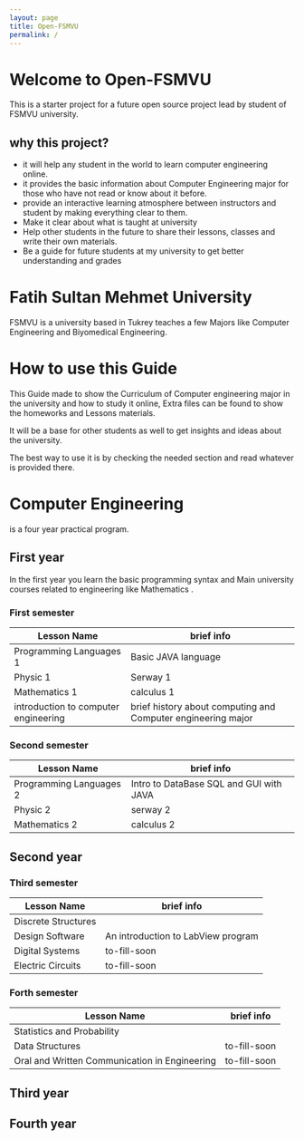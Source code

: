 ```yaml
---
layout: page
title: Open-FSMVU    
permalink: /
---
```


# Welcome to Open-FSMVU

This is a starter project for a future open source project lead by student of FSMVU university.

## why this project?

- it will help any student in the world to learn computer engineering online.
- it provides the basic information about Computer Engineering major for those who have not read or know about it before. 
- provide an interactive learning atmosphere between instructors and student by making everything clear to them.
- Make it clear about what is taught at university
- Help other students in the future to share their lessons, classes and write their own materials. 
- Be a guide for future students at my university to get better understanding and grades


# Fatih Sultan Mehmet University 
FSMVU is a university based in Tukrey teaches a few Majors like Computer Engineering and Biyomedical Engineering.

# How to use this Guide 
This Guide made to show the Curriculum of Computer engineering major in the university and how to study it online, Extra files can be found to show the homeworks and Lessons materials.

It will be a base for other students as well to get insights and ideas about the university.

The best way to use it is by checking the needed section and read whatever is provided there.

# Computer Engineering 
is a four year practical program.



## First year
In the first year you learn the basic programming syntax and Main university courses related to engineering like Mathematics .

### First semester 

| Lesson Name                          | brief info                                                   |
| --- | --- |
| Programming Languages 1              | Basic JAVA language                                          |
| Physic 1                             | Serway 1                                                     |
| Mathematics 1                        | calculus 1                                                   |
| introduction to computer engineering | brief history about computing and Computer engineering major |


### Second semester

| Lesson Name             | brief info                              |
| --- | --- |
| Programming Languages 2 | Intro to DataBase SQL and GUI with JAVA |
| Physic 2                | serway 2                                |
| Mathematics  2          | calculus 2                              |


## Second year 

### Third semester 

| Lesson Name         | brief info                         |
| --- | --- |
| Discrete Structures |                                 |
| Design Software     | An introduction to LabView program |
| Digital  Systems    | to-fill-soon                       |
| Electric Circuits   | to-fill-soon                       |


### Forth semester 

| Lesson Name                                   | brief info   |
| --- | --- |
| Statistics and Probability                    |           |
| Data Structures                               | to-fill-soon |
| Oral and Written Communication in Engineering | to-fill-soon |

## Third year 


## Fourth year 